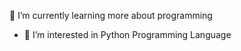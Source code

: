 <!---
Parham-Sarafrazi/Parham-Sarafrazi is a ✨ special ✨ repository because its `README.md` (this file) appears on your GitHub profile.
You can click the Preview link to take a look at your changes.
--->
🌱 I’m currently learning more about programming 
- 👀 I’m interested in Python Programming Language 
